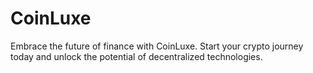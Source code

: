 # CoinLuxe
Embrace the future of finance with CoinLuxe. Start your crypto journey today and unlock the potential of decentralized technologies.